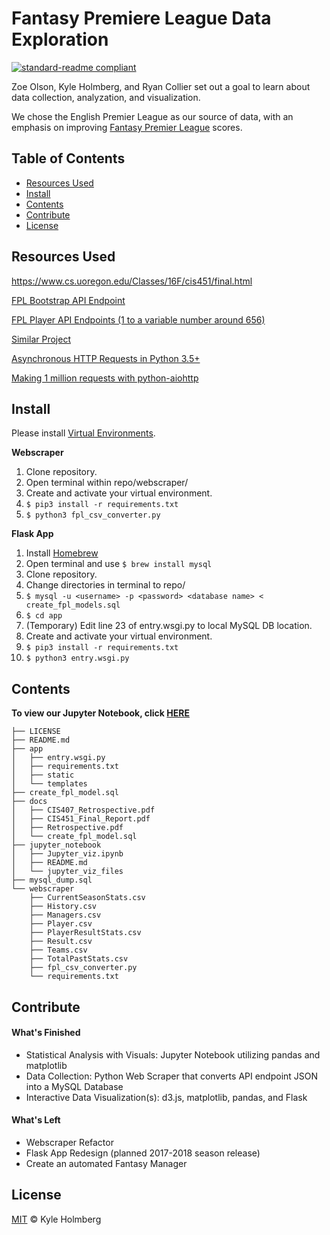 # Fantasy Premiere League Data Exploration

[![standard-readme compliant](https://img.shields.io/badge/readme%20style-standard-brightgreen.svg?style=flat-square)](https://github.com/RichardLitt/standard-readme)

Zoe Olson, Kyle Holmberg, and Ryan Collier set out a goal to learn about data collection, analyzation, and visualization.

We chose the English Premier League as our source of data, with an emphasis on improving [Fantasy Premier League](https://fantasy.premierleague.com) scores.


## Table of Contents

- [Resources Used](#resources-used)
- [Install](#install)
- [Contents](#contents)
- [Contribute](#contribute)
- [License](#license)


## Resources Used

https://www.cs.uoregon.edu/Classes/16F/cis451/final.html

[FPL Bootstrap API Endpoint](https://fantasy.premierleague.com/drf/bootstrap-static)

[FPL Player API Endpoints (1 to a variable number around 656)](https://fantasy.premierleague.com/drf/element-summary/1)

[Similar Project](https://llimllib.github.io/fantasypl/)

[Asynchronous HTTP Requests in Python 3.5+](http://scribu.net/blog/asynchronous-http-requests-in-python-3.5.html)

[Making 1 million requests with python-aiohttp](https://pawelmhm.github.io/asyncio/python/aiohttp/2016/04/22/asyncio-aiohttp.html)


## Install

Please install [Virtual Environments](https://pypi.python.org/pypi/virtualenv).


**Webscraper**

1. Clone repository.
2. Open terminal within repo/webscraper/
3. Create and activate your virtual environment.
4. `$ pip3 install -r requirements.txt`
5. `$ python3 fpl_csv_converter.py`


**Flask App**

1. Install [Homebrew](https://brew.sh/)
2. Open terminal and use `$ brew install mysql`
3. Clone repository.
4. Change directories in terminal to repo/
5. `$ mysql -u <username> -p <password> <database name> < create_fpl_models.sql`
6. `$ cd app`
6. (Temporary) Edit line 23 of entry.wsgi.py to local MySQL DB location.
7. Create and activate your virtual environment.
8. `$ pip3 install -r requirements.txt`
9. `$ python3 entry.wsgi.py`


## Contents

**To view our Jupyter Notebook, click [HERE](http://nbviewer.jupyter.org/github/kylemh/FPL_Data_Visualization/blob/master/jupyter_notebook/Jupyter_viz.ipynb)**

```
├── LICENSE
├── README.md
├── app
│   ├── entry.wsgi.py
│   ├── requirements.txt
│   ├── static
│   └── templates
├── create_fpl_model.sql
├── docs
│   ├── CIS407_Retrospective.pdf
│   ├── CIS451_Final_Report.pdf
│   ├── Retrospective.pdf
│   └── create_fpl_model.sql
├── jupyter_notebook
│   ├── Jupyter_viz.ipynb
│   ├── README.md
│   └── jupyter_viz_files
├── mysql_dump.sql
└── webscraper
    ├── CurrentSeasonStats.csv
    ├── History.csv
    ├── Managers.csv
    ├── Player.csv
    ├── PlayerResultStats.csv
    ├── Result.csv
    ├── Teams.csv
    ├── TotalPastStats.csv
    ├── fpl_csv_converter.py
    └── requirements.txt
```


## Contribute

#### What's Finished
* Statistical Analysis with Visuals: Jupyter Notebook utilizing pandas and matplotlib
* Data Collection: Python Web Scraper that converts API endpoint JSON into a MySQL Database
* Interactive Data Visualization(s): d3.js, matplotlib, pandas, and Flask

#### What's Left
* Webscraper Refactor
* Flask App Redesign (planned 2017-2018 season release)
* Create an automated Fantasy Manager


## License

[MIT](LICENSE) © Kyle Holmberg
